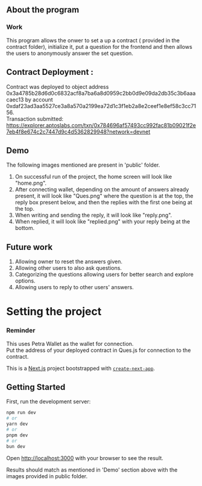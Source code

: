## About the program

### Work
This program allows the onwer to set a up a contract ( provided in the contract folder), initialize it, put a question for the frontend and then allows the users to anonymously answer the set question.   

## Contract Deployment :
Contract was deployed to object address 0x3a4785b28d6d0c6832acf8a7ba6a8d0959c2bb0d9e09da2db35c3b6aaacaec13 by account 0xdaf23ad3aa5527ce3a8a570a2199ea72d1c3f1eb2a8e2ceef1e8ef58c3cc7156.   
Transaction submitted: https://explorer.aptoslabs.com/txn/0x784696af57493cc992fac81b09021f2e7eb4f8e674c2c7447d9c4d5362829948?network=devnet



## Demo
The following images mentioned are present in 'public' folder.   
1) On successful run of the project, the home screen will look like "home.png".
2) After connecting wallet, depending on the amount of answers already present, it will look like "Ques.png" where the question is at the top, the reply box present below, and then the replies with the first one being at the top.
3) When writing and sending the reply, it will look like "reply.png".
4) When replied, it will look like "replied.png" with your reply being at the bottom.   


## Future work

1) Allowing owner to reset the answers given.   
2) Allowing other users to also ask questions.
3) Categorizing the questions allowing users for better search and explore options.
4) Allowing users to reply to other users' answers.


# Setting the project

### Reminder
This uses Petra Wallet as the wallet for connection.   
Put the address of your deployed contract in Ques.js for connection to the contract.


This is a [Next.js](https://nextjs.org/) project bootstrapped with [`create-next-app`](https://github.com/vercel/next.js/tree/canary/packages/create-next-app).

## Getting Started

First, run the development server:

```bash
npm run dev
# or
yarn dev
# or
pnpm dev
# or
bun dev
```

Open [http://localhost:3000](http://localhost:3000) with your browser to see the result.

Results should match as mentioned in 'Demo' section above with the images provided in public folder.
